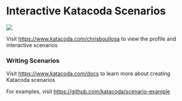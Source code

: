 # Interactive Katacoda Scenarios

[![](http://shields.katacoda.com/katacoda/chrisboullosa/count.svg)](https://www.katacoda.com/chrisboullosa "Get your profile on Katacoda.com")

Visit https://www.katacoda.com/chrisboullosa to view the profile and interactive scenarios

### Writing Scenarios
Visit https://www.katacoda.com/docs to learn more about creating Katacoda scenarios

For examples, visit https://github.com/katacoda/scenario-example

